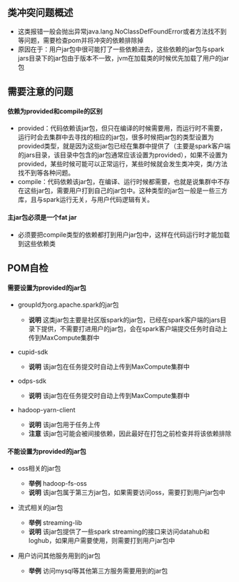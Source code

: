 
## 类冲突问题概述
* 这类报错一般会抛出异常java.lang.NoClassDefFoundError或者方法找不到等问题，需要检查pom并将冲突的依赖排除掉
* 原因在于：用户jar包中很可能打了一些依赖进去，这些依赖的jar包与spark jars目录下的jar包由于版本不一致，jvm在加载类的时候优先加载了用户的jar包

## 需要注意的问题

#### 依赖为provided和compile的区别

* provided：代码依赖该jar包，但只在编译的时候需要用，而运行时不需要，运行时会去集群中去寻找的相应的jar包，很多时候把jar包的类型设置为provided类型，就是因为这些jar包已经在集群中提供了（主要是spark客户端的jars目录，该目录中包含的jar包通常应该设置为provided），如果不设置为provided，某些时候可能可以正常运行，某些时候就会发生类冲突，类/方法找不到等各种问题。
* compile：代码依赖该jar包，在编译、运行时候都需要，也就是说集群中不存在这些jar包，需要用户打到自己的jar包中。这种类型的jar包一般是一些三方库，且与spark运行无关，与用户代码逻辑有关。

#### 主jar包必须是一个fat jar
* 必须要把compile类型的依赖都打到用户jar包中，这样在代码运行时才能加载到这些依赖类


## POM自检

#### 需要设置为provided的jar包
* groupId为org.apache.spark的jar包
  + **说明** 这类jar包主要是社区版spark的jar包，已经在spark客户端的jars目录下提供，不需要打进用户的jar包，会在spark客户端提交任务时自动上传到MaxCompute集群中

* cupid-sdk
  + **说明** 该jar包在任务提交时自动上传到MaxCompute集群中

* odps-sdk
  + **说明** 该jar包在任务提交时自动上传到MaxCompute集群中

* hadoop-yarn-client
  + **说明** 该jar包用于任务上传
  + **注意** 该jar包可能会被间接依赖，因此最好在打包之前检查并将该依赖排除
  
#### 不能设置为provided的jar包
* oss相关的jar包
  + **举例** hadoop-fs-oss
  + **说明** 该jar包属于第三方jar包，如果需要访问oss，需要打到用户jar包中

* 流式相关的jar包
  + **举例** streaming-lib
  + **说明** 该jar包提供了一些spark streaming的接口来访问datahub和loghub，如果用户需要使用，则需要打到用户jar包中

* 用户访问其他服务用到的jar包
  + **举例** 访问mysql等其他第三方服务需要用到的jar包



